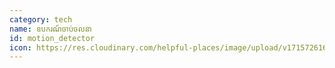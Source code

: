 ```yaml
---
category: tech
name: ឧបករណ៍ចាប់ចលនា
id: motion_detector
icon: https://res.cloudinary.com/helpful-places/image/upload/v1715726166/motion_detector_tb3wil.svg
---
```

